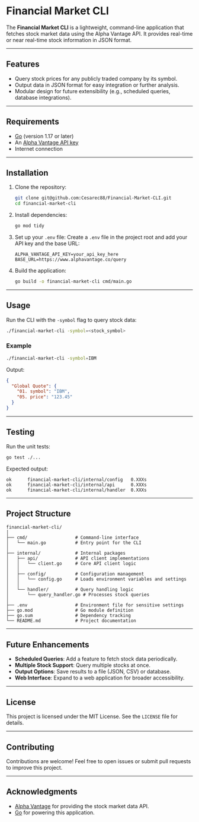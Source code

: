 
# **Financial Market CLI**

The **Financial Market CLI** is a lightweight, command-line application that fetches stock market data using the Alpha Vantage API. It provides real-time or near real-time stock information in JSON format.

---

## **Features**
- Query stock prices for any publicly traded company by its symbol.
- Output data in JSON format for easy integration or further analysis.
- Modular design for future extensibility (e.g., scheduled queries, database integrations).

---

## **Requirements**
- [Go](https://golang.org/doc/install) (version 1.17 or later)
- An [Alpha Vantage API key](https://www.alphavantage.co/support/#api-key)
- Internet connection

---

## **Installation**

1. Clone the repository:
   ```bash
   git clone git@github.com:Cesarec88/Financial-Market-CLI.git
   cd financial-market-cli
   ```

2. Install dependencies:
   ```bash
   go mod tidy
   ```

3. Set up your `.env` file:
   Create a `.env` file in the project root and add your API key and the base URL:
   ```
   ALPHA_VANTAGE_API_KEY=your_api_key_here
   BASE_URL=https://www.alphavantage.co/query
   ```

4. Build the application:
   ```bash
   go build -o financial-market-cli cmd/main.go
   ```

---

## **Usage**

Run the CLI with the `-symbol` flag to query stock data:
```bash
./financial-market-cli -symbol=<stock_symbol>
```

### **Example**
```bash
./financial-market-cli -symbol=IBM
```
Output:
```json
{
  "Global Quote": {
    "01. symbol": "IBM",
    "05. price": "123.45"
  }
}
```

---

## **Testing**

Run the unit tests:
```bash
go test ./...
```

Expected output:
```
ok  	financial-market-cli/internal/config   0.XXXs
ok  	financial-market-cli/internal/api      0.XXXs
ok  	financial-market-cli/internal/handler  0.XXXs
```

---

## **Project Structure**
```
financial-market-cli/
│
├── cmd/                  # Command-line interface
│   └── main.go           # Entry point for the CLI
│
├── internal/             # Internal packages
│   ├── api/              # API client implementations
│   │   └── client.go     # Core API client logic
│   │
│   ├── config/           # Configuration management
│   │   └── config.go     # Loads environment variables and settings
│   │
│   └── handler/          # Query handling logic
│       └── query_handler.go # Processes stock queries
│
├── .env                  # Environment file for sensitive settings
├── go.mod                # Go module definition
├── go.sum                # Dependency tracking
└── README.md             # Project documentation
```

---

## **Future Enhancements**
- **Scheduled Queries**: Add a feature to fetch stock data periodically.
- **Multiple Stock Support**: Query multiple stocks at once.
- **Output Options**: Save results to a file (JSON, CSV) or database.
- **Web Interface**: Expand to a web application for broader accessibility.

---

## **License**
This project is licensed under the MIT License. See the `LICENSE` file for details.

---

## **Contributing**
Contributions are welcome! Feel free to open issues or submit pull requests to improve this project.

---

## **Acknowledgments**
- [Alpha Vantage](https://www.alphavantage.co/) for providing the stock market data API.
- [Go](https://golang.org/) for powering this application.
